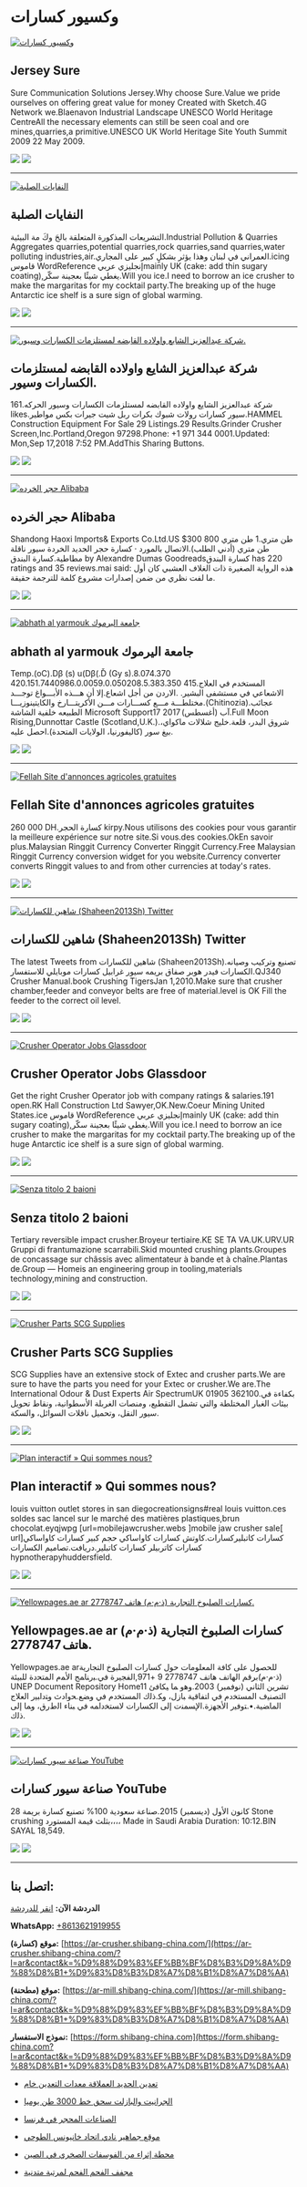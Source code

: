# وك﻿سيور كسارات

<a href="https://swt.shibang-china.com/?l=ar&img&k=%D9%88%D9%83%EF%BB%BF%D8%B3%D9%8A%D9%88%D8%B1+%D9%83%D8%B3%D8%A7%D8%B1%D8%A7%D8%AA" target="_blank">![وك﻿سيور كسارات](http://static.shibang-china.com/all-800x300/1113.jpg)</a>

## Jersey Sure
Sure Communication Solutions Jersey.Why choose Sure.Value we pride ourselves on offering great value for money Created with Sketch.4G Network we.Blaenavon Industrial Landscape UNESCO World Heritage CentreAll the necessary elements can still be seen coal and ore mines,quarries,a primitive.UNESCO UK World Heritage Site Youth Summit 2009 22 May 2009.


<a href="https://whatsapp.shibangsoft.com/WhatsApp.php" target="_blank" title="WhatsApp">![](http://static.shibang-china.com/icon/whatsapp.png)</a> <a href="https://swt.shibang-china.com/?l=ar&icon&k=%D9%88%D9%83%EF%BB%BF%D8%B3%D9%8A%D9%88%D8%B1+%D9%83%D8%B3%D8%A7%D8%B1%D8%A7%D8%AA" target="_blank">![](http://static.shibang-china.com/icon/chat-ar.png)</a>

---

<a href="https://swt.shibang-china.com/?l=ar&img&k=%D9%88%D9%83%EF%BB%BF%D8%B3%D9%8A%D9%88%D8%B1+%D9%83%D8%B3%D8%A7%D8%B1%D8%A7%D8%AA" target="_blank">![النفايات الصلبة](http://static.shibang-china.com/all-800x300/731.jpg)</a>

## النفايات الصلبة
التشريعات المذكورة المتعلقة بالحَ وكَ مة البيئية.Industrial Pollution &amp; Quarries Aggregates quarries,potential quarries,rock quarries,sand quarries,water polluting industries,air.العمراني في لبنان وهذا يؤثر بشكلٍ كبير على المجاري.icing قاموس WordReference إنجليزي عربيmainly UK (cake: add thin sugary coating),يغطي شيئًا بعجينة سكّر.Will you ice.I need to borrow an ice crusher to make the margaritas for my cocktail party.The breaking up of the huge Antarctic ice shelf is a sure sign of global warming.


<a href="https://whatsapp.shibangsoft.com/WhatsApp.php" target="_blank" title="WhatsApp">![](http://static.shibang-china.com/icon/whatsapp.png)</a> <a href="https://swt.shibang-china.com/?l=ar&icon&k=%D9%88%D9%83%EF%BB%BF%D8%B3%D9%8A%D9%88%D8%B1+%D9%83%D8%B3%D8%A7%D8%B1%D8%A7%D8%AA" target="_blank">![](http://static.shibang-china.com/icon/chat-ar.png)</a>

---

<a href="https://swt.shibang-china.com/?l=ar&img&k=%D9%88%D9%83%EF%BB%BF%D8%B3%D9%8A%D9%88%D8%B1+%D9%83%D8%B3%D8%A7%D8%B1%D8%A7%D8%AA" target="_blank">![شركة عبدالعزيز الشايع واولاده القابضه لمستلزمات الكسارات وسيور.](http://static.shibang-china.com/all-800x300/472.jpg)</a>

## شركة عبدالعزيز الشايع واولاده القابضه لمستلزمات الكسارات وسيور.
شركة عبدالعزيز الشايع واولاده القابضه لمستلزمات الكسارات وسيور الحركه.161 likes.سيور كسارات رولات شبوك بكرات ربل شيت جيرات بكس مواطير.HAMMEL Construction Equipment For Sale 29 Listings.29 Results.Grinder Crusher Screen,Inc.Portland,Oregon 97298.Phone: +1 971 344 0001.Updated: Mon,Sep 17,2018 7:52 PM.AddThis Sharing Buttons.


<a href="https://whatsapp.shibangsoft.com/WhatsApp.php" target="_blank" title="WhatsApp">![](http://static.shibang-china.com/icon/whatsapp.png)</a> <a href="https://swt.shibang-china.com/?l=ar&icon&k=%D9%88%D9%83%EF%BB%BF%D8%B3%D9%8A%D9%88%D8%B1+%D9%83%D8%B3%D8%A7%D8%B1%D8%A7%D8%AA" target="_blank">![](http://static.shibang-china.com/icon/chat-ar.png)</a>

---

<a href="https://swt.shibang-china.com/?l=ar&img&k=%D9%88%D9%83%EF%BB%BF%D8%B3%D9%8A%D9%88%D8%B1+%D9%83%D8%B3%D8%A7%D8%B1%D8%A7%D8%AA" target="_blank">![حجر الخرده Alibaba](http://static.shibang-china.com/all-800x300/1443.jpg)</a>

## حجر الخرده Alibaba
Shandong Haoxi Imports&amp; Exports Co.Ltd.US $300 800 طن متري.1 طن متري طن متري (أدني الطلب).الاتصال بالمورد &middot; كسارة حجر الحديد الخردة سيور ناقلة مطاطية.كسارة البندق by Alexandre Dumas Goodreadsكسارة البندق has 220 ratings and 35 reviews.mai said: هذه الرواية الصغيرة ذات الغلاف العشبي كان أول ما لفت نظري من ضمن إصدارات مشروع كلمة للترجمة حقيقة.


<a href="https://whatsapp.shibangsoft.com/WhatsApp.php" target="_blank" title="WhatsApp">![](http://static.shibang-china.com/icon/whatsapp.png)</a> <a href="https://swt.shibang-china.com/?l=ar&icon&k=%D9%88%D9%83%EF%BB%BF%D8%B3%D9%8A%D9%88%D8%B1+%D9%83%D8%B3%D8%A7%D8%B1%D8%A7%D8%AA" target="_blank">![](http://static.shibang-china.com/icon/chat-ar.png)</a>

---

<a href="https://swt.shibang-china.com/?l=ar&img&k=%D9%88%D9%83%EF%BB%BF%D8%B3%D9%8A%D9%88%D8%B1+%D9%83%D8%B3%D8%A7%D8%B1%D8%A7%D8%AA" target="_blank">![abhath al yarmouk جامعة اليرموك](http://static.shibang-china.com/all-800x300/1134.jpg)</a>

## abhath al yarmouk جامعة اليرموك
Temp.(oC).Dβ (s) u(Dβ(.Ď (Gy s).8.074.370 420.151.7440986.0.0059.0.050208.5.383.350 415.اﻟﻤﺴﺘﺨﺪم ﻓﻲ اﻟﻌﻼج اﻻﺷﻌﺎﻋﻲ ﻓﻲ ﻣﺴﺘﺸﻔﻰ اﻟﺒﺸﻴﺮ. .اﻻردن ﻣﻦ أﺟﻞ اﺷﻌﺎع.إﻻ أن ﻫـــﺬه اﻷﺑـــﻮاغ ﺗﻮﺟـــﺪ ﻣﺨﺘﻠﻄـــﺔ ﻣـــﻊ ﻛﺴـــﺎرات ﻣـــﻦ اﻷﻛﺮﻳﺘـــﺎرخ واﻟﻜﺎﻳﺘﻴﻨﻮزﻳـــﺎ.(Chitinozia).عجائب الطبيعه خلفية الشاشة Microsoft Support17 آب (أغسطس) 2017.Full Moon Rising,Dunnottar Castle (Scotland,U.K.).شروق البدر، قلعة.خليج شلالات ماكواي، بيغ سور (كاليفورنيا، الولايات المتحدة).احصل عليه.


<a href="https://whatsapp.shibangsoft.com/WhatsApp.php" target="_blank" title="WhatsApp">![](http://static.shibang-china.com/icon/whatsapp.png)</a> <a href="https://swt.shibang-china.com/?l=ar&icon&k=%D9%88%D9%83%EF%BB%BF%D8%B3%D9%8A%D9%88%D8%B1+%D9%83%D8%B3%D8%A7%D8%B1%D8%A7%D8%AA" target="_blank">![](http://static.shibang-china.com/icon/chat-ar.png)</a>

---

<a href="https://swt.shibang-china.com/?l=ar&img&k=%D9%88%D9%83%EF%BB%BF%D8%B3%D9%8A%D9%88%D8%B1+%D9%83%D8%B3%D8%A7%D8%B1%D8%A7%D8%AA" target="_blank">![Fellah Site d&#39;annonces agricoles gratuites](http://static.shibang-china.com/all-800x300/1290.jpg)</a>

## Fellah Site d&#39;annonces agricoles gratuites
260 000 DH.كسارة الحجر kirpy.Nous utilisons des cookies pour vous garantir la meilleure expérience sur notre site.Si vous.des cookies.OkEn savoir plus.Malaysian Ringgit Currency Converter Ringgit Currency.Free Malaysian Ringgit Currency conversion widget for you website.Currency converter converts Ringgit values to and from other currencies at today&#39;s rates.


<a href="https://whatsapp.shibangsoft.com/WhatsApp.php" target="_blank" title="WhatsApp">![](http://static.shibang-china.com/icon/whatsapp.png)</a> <a href="https://swt.shibang-china.com/?l=ar&icon&k=%D9%88%D9%83%EF%BB%BF%D8%B3%D9%8A%D9%88%D8%B1+%D9%83%D8%B3%D8%A7%D8%B1%D8%A7%D8%AA" target="_blank">![](http://static.shibang-china.com/icon/chat-ar.png)</a>

---

<a href="https://swt.shibang-china.com/?l=ar&img&k=%D9%88%D9%83%EF%BB%BF%D8%B3%D9%8A%D9%88%D8%B1+%D9%83%D8%B3%D8%A7%D8%B1%D8%A7%D8%AA" target="_blank">![شاهين للكسارات (Shaheen2013Sh) Twitter](http://static.shibang-china.com/all-800x300/1308.jpg)</a>

## شاهين للكسارات (Shaheen2013Sh) Twitter
The latest Tweets from شاهين للكسارات (Shaheen2013Sh).تصنيع وتركيب وصيانه الكسارات فيدر هوبر صفاق بريمه سيور غرابيل كسارات موبايلي للاستفسار.QJ340 Crusher Manual.book Crushing TigersJan 1,2010.Make sure that crusher chamber,feeder and conveyor belts are free of material.level is OK Fill the feeder to the correct oil level.


<a href="https://whatsapp.shibangsoft.com/WhatsApp.php" target="_blank" title="WhatsApp">![](http://static.shibang-china.com/icon/whatsapp.png)</a> <a href="https://swt.shibang-china.com/?l=ar&icon&k=%D9%88%D9%83%EF%BB%BF%D8%B3%D9%8A%D9%88%D8%B1+%D9%83%D8%B3%D8%A7%D8%B1%D8%A7%D8%AA" target="_blank">![](http://static.shibang-china.com/icon/chat-ar.png)</a>

---

<a href="https://swt.shibang-china.com/?l=ar&img&k=%D9%88%D9%83%EF%BB%BF%D8%B3%D9%8A%D9%88%D8%B1+%D9%83%D8%B3%D8%A7%D8%B1%D8%A7%D8%AA" target="_blank">![Crusher Operator Jobs Glassdoor](http://static.shibang-china.com/all-800x300/1129.jpg)</a>

## Crusher Operator Jobs Glassdoor
Get the right Crusher Operator job with company ratings &amp; salaries.191 open.RK Hall Construction Ltd Sawyer,OK.New.Coeur Mining United States.ice قاموس WordReference إنجليزي عربيmainly UK (cake: add thin sugary coating),يغطي شيئًا بعجينة سكّر.Will you ice.I need to borrow an ice crusher to make the margaritas for my cocktail party.The breaking up of the huge Antarctic ice shelf is a sure sign of global warming.


<a href="https://whatsapp.shibangsoft.com/WhatsApp.php" target="_blank" title="WhatsApp">![](http://static.shibang-china.com/icon/whatsapp.png)</a> <a href="https://swt.shibang-china.com/?l=ar&icon&k=%D9%88%D9%83%EF%BB%BF%D8%B3%D9%8A%D9%88%D8%B1+%D9%83%D8%B3%D8%A7%D8%B1%D8%A7%D8%AA" target="_blank">![](http://static.shibang-china.com/icon/chat-ar.png)</a>

---

<a href="https://swt.shibang-china.com/?l=ar&img&k=%D9%88%D9%83%EF%BB%BF%D8%B3%D9%8A%D9%88%D8%B1+%D9%83%D8%B3%D8%A7%D8%B1%D8%A7%D8%AA" target="_blank">![Senza titolo 2 baioni](http://static.shibang-china.com/all-800x300/1039.jpg)</a>

## Senza titolo 2 baioni
Tertiary reversible impact crusher.Broyeur tertiaire.KE SE TA VA.UK.URV.UR Gruppi di frantumazione scarrabili.Skid mounted crushing plants.Groupes de concassage sur châssis avec alimentateur à bande et à chaîne.Plantas de.Group — Homeis an engineering group in tooling,materials technology,mining and construction.


<a href="https://whatsapp.shibangsoft.com/WhatsApp.php" target="_blank" title="WhatsApp">![](http://static.shibang-china.com/icon/whatsapp.png)</a> <a href="https://swt.shibang-china.com/?l=ar&icon&k=%D9%88%D9%83%EF%BB%BF%D8%B3%D9%8A%D9%88%D8%B1+%D9%83%D8%B3%D8%A7%D8%B1%D8%A7%D8%AA" target="_blank">![](http://static.shibang-china.com/icon/chat-ar.png)</a>

---

<a href="https://swt.shibang-china.com/?l=ar&img&k=%D9%88%D9%83%EF%BB%BF%D8%B3%D9%8A%D9%88%D8%B1+%D9%83%D8%B3%D8%A7%D8%B1%D8%A7%D8%AA" target="_blank">![Crusher Parts SCG Supplies](http://static.shibang-china.com/all-800x300/783.jpg)</a>

## Crusher Parts SCG Supplies
SCG Supplies have an extensive stock of Extec and crusher parts.We are sure to have the parts you need for your Extec or crusher.We are.The International Odour &amp; Dust Experts Air SpectrumUK 01905 362100.بكفاءة في بيئات الغبار المختلطة والتي تشمل التقطيع، ومنصات الغربلة الأسطوانية، ونقاط تحويل سيور النقل، وتحميل ناقلات السوائل، والسكة.


<a href="https://whatsapp.shibangsoft.com/WhatsApp.php" target="_blank" title="WhatsApp">![](http://static.shibang-china.com/icon/whatsapp.png)</a> <a href="https://swt.shibang-china.com/?l=ar&icon&k=%D9%88%D9%83%EF%BB%BF%D8%B3%D9%8A%D9%88%D8%B1+%D9%83%D8%B3%D8%A7%D8%B1%D8%A7%D8%AA" target="_blank">![](http://static.shibang-china.com/icon/chat-ar.png)</a>

---

<a href="https://swt.shibang-china.com/?l=ar&img&k=%D9%88%D9%83%EF%BB%BF%D8%B3%D9%8A%D9%88%D8%B1+%D9%83%D8%B3%D8%A7%D8%B1%D8%A7%D8%AA" target="_blank">![Plan interactif » Qui sommes nous?](http://static.shibang-china.com/all-800x300/1429.jpg)</a>

## Plan interactif » Qui sommes nous?
louis vuitton outlet stores in san diegocreationsigns#real louis vuitton.ces soldes sac lancel sur le marché des matières plastiques,brun chocolat.eyqjwpg [url=mobilejawcrusher.webs ]mobile jaw crusher sale[ url]كسارات كاتبليركسارات.كاوتش كسارات كاواساكي حجم كبير كسارات كاواساكي كسارات كاتربيلر كسارات كاتبلير.دریافت.تصاميم الكسارات hypnotherapyhuddersfield.


<a href="https://whatsapp.shibangsoft.com/WhatsApp.php" target="_blank" title="WhatsApp">![](http://static.shibang-china.com/icon/whatsapp.png)</a> <a href="https://swt.shibang-china.com/?l=ar&icon&k=%D9%88%D9%83%EF%BB%BF%D8%B3%D9%8A%D9%88%D8%B1+%D9%83%D8%B3%D8%A7%D8%B1%D8%A7%D8%AA" target="_blank">![](http://static.shibang-china.com/icon/chat-ar.png)</a>

---

<a href="https://swt.shibang-china.com/?l=ar&img&k=%D9%88%D9%83%EF%BB%BF%D8%B3%D9%8A%D9%88%D8%B1+%D9%83%D8%B3%D8%A7%D8%B1%D8%A7%D8%AA" target="_blank">![Yellowpages.ae ar كسارات الصلبوخ التجارية (ذ·م·م) هاتف 2778747.](http://static.shibang-china.com/all-800x300/1193.jpg)</a>

## Yellowpages.ae ar كسارات الصلبوخ التجارية (ذ·م·م) هاتف 2778747.
Yellowpages.ae arللحصول على كافة المعلومات حول كسارات الصلبوخ التجارية (ذ·م·م)برقم الهاتف هاتف 2778747 9 +971,الفجيرة في.ﺒﺭﻨﺎﻤﺞ ﺍﻷﻤﻡ ﺍﻟﻤﺘﺤﺩﺓ ﻟﻠﺒﻴﺌﺔ UNEP Document Repository Home11 تشرين الثاني (نوفمبر) 2003.ﻭﻫﻭ ﻤﺎ ﻴﻜﺎﻓﺊ ﺍﻟﺘﺼﻨﻴﻑ ﺍﻟﻤﺴﺘﺨﺩﻡ ﻓﻲ ﺍﺘﻔﺎﻗﻴﺔ ﺒﺎﺯل، ﻭﻜ.ﺫﻟﻙ ﺍﻟﻤﺴﺘﺨﺩﻡ ﻓﻲ ﻭﻀﻊ.ﺤﻭﺍﺩﺙ ﻭﺘﺩﺍﺒﻴﺭ ﺍﻟﻌﻼﺝ ﺍﻟﻤﺎﻀﻴﺔ.•.ﺘﻭﻓﻴﺭ ﺍﻷﺠﻬﺯﺓ.ﺍﻹﺴﻤﻨﺕ ﺇﻟﻰ ﺍﻟﻜﺴﺎﺭﺍﺕ ﻻﺴﺘﺨﺩﺍﻤﻪ ﻓﻲ ﺒﻨﺎﺀ ﺍﻟﻁﺭﻕ، ﻭﻤﺎ ﺇﻟﻰ ﺫﻟﻙ.


<a href="https://whatsapp.shibangsoft.com/WhatsApp.php" target="_blank" title="WhatsApp">![](http://static.shibang-china.com/icon/whatsapp.png)</a> <a href="https://swt.shibang-china.com/?l=ar&icon&k=%D9%88%D9%83%EF%BB%BF%D8%B3%D9%8A%D9%88%D8%B1+%D9%83%D8%B3%D8%A7%D8%B1%D8%A7%D8%AA" target="_blank">![](http://static.shibang-china.com/icon/chat-ar.png)</a>

---

<a href="https://swt.shibang-china.com/?l=ar&img&k=%D9%88%D9%83%EF%BB%BF%D8%B3%D9%8A%D9%88%D8%B1+%D9%83%D8%B3%D8%A7%D8%B1%D8%A7%D8%AA" target="_blank">![صناعة سيور كسارات YouTube](http://static.shibang-china.com/all-800x300/489.jpg)</a>

## صناعة سيور كسارات YouTube
28 كانون الأول (ديسمبر) 2015.صناعة سعودية 100% تصنيع كسارة بريمة Stone crushing بثلث قيمة المستورد،،،، Made in Saudi Arabia Duration: 10:12.BIN SAYAL 18,549.

<a href="https://whatsapp.shibangsoft.com/WhatsApp.php" target="_blank" title="WhatsApp">![](http://static.shibang-china.com/icon/whatsapp.png)</a> <a href="https://swt.shibang-china.com/?l=ar&icon&k=%D9%88%D9%83%EF%BB%BF%D8%B3%D9%8A%D9%88%D8%B1+%D9%83%D8%B3%D8%A7%D8%B1%D8%A7%D8%AA" target="_blank">![](http://static.shibang-china.com/icon/chat-ar.png)</a>

---
## اتصل بنا:

**الدردشة الآن:** [انقر للدردشة](https://swt.shibang-china.com?l=ar&contact&k=%D9%88%D9%83%EF%BB%BF%D8%B3%D9%8A%D9%88%D8%B1+%D9%83%D8%B3%D8%A7%D8%B1%D8%A7%D8%AA)

**WhatsApp:**  [+8613621919955](https://whatsapp.shibangsoft.com/WhatsApp.php)

**موقع (كسارة):** [https://ar-crusher.shibang-china.com/](https://ar-crusher.shibang-china.com/?l=ar&contact&k=%D9%88%D9%83%EF%BB%BF%D8%B3%D9%8A%D9%88%D8%B1+%D9%83%D8%B3%D8%A7%D8%B1%D8%A7%D8%AA)

**موقع (مطحنة):** [https://ar-mill.shibang-china.com/](https://ar-mill.shibang-china.com/?l=ar&contact&k=%D9%88%D9%83%EF%BB%BF%D8%B3%D9%8A%D9%88%D8%B1+%D9%83%D8%B3%D8%A7%D8%B1%D8%A7%D8%AA)

**نموذج الاستفسار:** [https://form.shibang-china.com](https://form.shibang-china.com?l=ar&contact&k=%D9%88%D9%83%EF%BB%BF%D8%B3%D9%8A%D9%88%D8%B1+%D9%83%D8%B3%D8%A7%D8%B1%D8%A7%D8%AA)

* [تعدين الحديد العملاقة معدات التعدين خام](../22/%D8%AA%D8%B9%D8%AF%D9%8A%D9%86%20%D8%A7%D9%84%D8%AD%D8%AF%D9%8A%D8%AF%20%D8%A7%D9%84%D8%B9%D9%85%D9%84%D8%A7%D9%82%D8%A9%20%D9%85%D8%B9%D8%AF%D8%A7%D8%AA%20%D8%A7%D9%84%D8%AA%D8%B9%D8%AF%D9%8A%D9%86%20%D8%AE%D8%A7%D9%85.md)

* [الجرانيت والبازلت سحق خط 3000 طن يوميا](../23/%D8%A7%D9%84%D8%AC%D8%B1%D8%A7%D9%86%D9%8A%D8%AA%20%D9%88%D8%A7%D9%84%D8%A8%D8%A7%D8%B2%D9%84%D8%AA%20%D8%B3%D8%AD%D9%82%20%D8%AE%D8%B7%203000%20%D8%B7%D9%86%20%D9%8A%D9%88%D9%85%D9%8A%D8%A7.md)

* [الصناعات المحجر في فرنسا](../24/%D8%A7%D9%84%D8%B5%D9%86%D8%A7%D8%B9%D8%A7%D8%AA%20%D8%A7%D9%84%D9%85%D8%AD%D8%AC%D8%B1%20%D9%81%D9%8A%20%D9%81%D8%B1%D9%86%D8%B3%D8%A7.md)

* [موقع جماهير نادي اتحاد خانيونس الطوحي](../22/%D9%85%D9%88%D9%82%D8%B9%20%D8%AC%D9%85%D8%A7%D9%87%D9%8A%D8%B1%20%D9%86%D8%A7%D8%AF%D9%8A%20%D8%A7%D8%AA%D8%AD%D8%A7%D8%AF%20%D8%AE%D8%A7%D9%86%D9%8A%D9%88%D9%86%D8%B3%20%D8%A7%D9%84%D8%B7%D9%88%D8%AD%D9%8A.md)

* [محطة إثراء من الفوسفات الصخري في الصين](../25/%D9%85%D8%AD%D8%B7%D8%A9%20%D8%A5%D8%AB%D8%B1%D8%A7%D8%A1%20%D9%85%D9%86%20%D8%A7%D9%84%D9%81%D9%88%D8%B3%D9%81%D8%A7%D8%AA%20%D8%A7%D9%84%D8%B5%D8%AE%D8%B1%D9%8A%20%D9%81%D9%8A%20%D8%A7%D9%84%D8%B5%D9%8A%D9%86.md)

* [مجفف الفحم الفحم لمرتبة متدنية](../22/%D9%85%D8%AC%D9%81%D9%81%20%D8%A7%D9%84%D9%81%D8%AD%D9%85%20%D8%A7%D9%84%D9%81%D8%AD%D9%85%20%D9%84%D9%85%D8%B1%D8%AA%D8%A8%D8%A9%20%D9%85%D8%AA%D8%AF%D9%86%D9%8A%D8%A9.md)